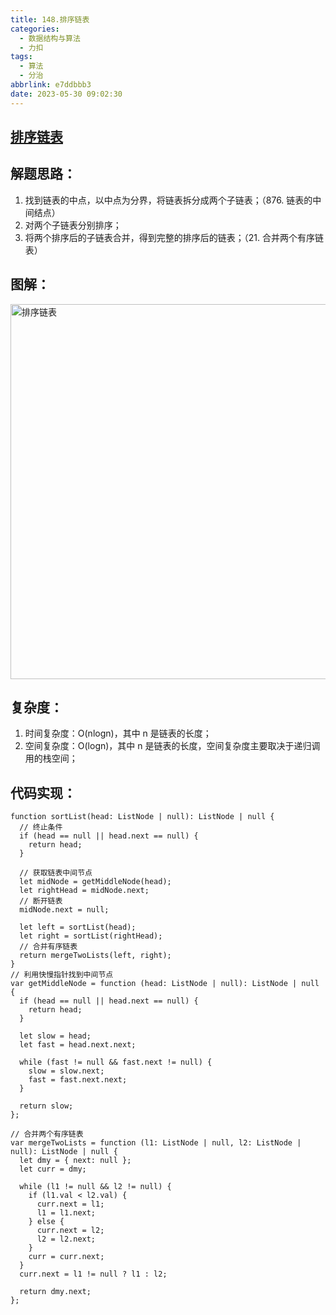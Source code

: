 ```yaml
---
title: 148.排序链表
categories:
  - 数据结构与算法
  - 力扣
tags:
  - 算法
  - 分治
abbrlink: e7ddbbb3
date: 2023-05-30 09:02:30
---
```


## [排序链表](https://leetcode.cn/problems/sort-list/)

## 解题思路：
1. 找到链表的中点，以中点为分界，将链表拆分成两个子链表；（876. 链表的中间结点）
2. 对两个子链表分别排序；
3. 将两个排序后的子链表合并，得到完整的排序后的链表；（21. 合并两个有序链表）

## 图解：
<img src="排序链表.jpg" width="600px" height="auto" class="lazy-load" title="排序链表"/>

## 复杂度：
1. 时间复杂度：O(nlogn)，其中 n 是链表的长度；
2. 空间复杂度：O(logn)，其中 n 是链表的长度，空间复杂度主要取决于递归调用的栈空间；

## 代码实现：
```TS
function sortList(head: ListNode | null): ListNode | null {
  // 终止条件
  if (head == null || head.next == null) {
    return head;
  }

  // 获取链表中间节点
  let midNode = getMiddleNode(head);
  let rightHead = midNode.next;
  // 断开链表
  midNode.next = null;

  let left = sortList(head);
  let right = sortList(rightHead);
  // 合并有序链表
  return mergeTwoLists(left, right);
}
// 利用快慢指针找到中间节点
var getMiddleNode = function (head: ListNode | null): ListNode | null {
  if (head == null || head.next == null) {
    return head;
  }

  let slow = head;
  let fast = head.next.next;

  while (fast != null && fast.next != null) {
    slow = slow.next;
    fast = fast.next.next;
  }

  return slow;
};

// 合并两个有序链表
var mergeTwoLists = function (l1: ListNode | null, l2: ListNode | null): ListNode | null {
  let dmy = { next: null };
  let curr = dmy;

  while (l1 != null && l2 != null) {
    if (l1.val < l2.val) {
      curr.next = l1;
      l1 = l1.next;
    } else {
      curr.next = l2;
      l2 = l2.next;
    }
    curr = curr.next;
  }
  curr.next = l1 != null ? l1 : l2;

  return dmy.next;
};
```


